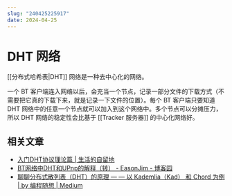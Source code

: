 ```yaml
---
slug: "240425225917"
date: 2024-04-25
---
```


# DHT 网络

[[分布式哈希表|DHT]] 网络是一种去中心化的网络。

一个 BT 客户端连入网络以后，会充当一个节点，记录一部分文件的下载方式（不需要把它真的下载下来，就是记录一下文件的位置）。每个 BT 客户端只要知道 DHT 网络中的任意一个节点就可以加入到这个网络中。多个节点可以分摊压力，所以 DHT 网络的稳定性会比基于 [[Tracker 服务器]] 的中心化网络好。

## 相关文章

- [入门DHT协议理论篇 | 生活的自留地](https://l1905.github.io/p2p/dht/2021/04/23/dht01/)
- [BT网络中DHT和UPnp的解释（转） - EasonJim - 博客园](https://www.cnblogs.com/EasonJim/p/6607869.html)
- [聊聊分布式散列表（DHT）的原理 — — 以 Kademlia（Kad） 和 Chord 为例 | by 编程随想 | Medium](https://program-think.medium.com/%E8%81%8A%E8%81%8A%E5%88%86%E5%B8%83%E5%BC%8F%E6%95%A3%E5%88%97%E8%A1%A8-dht-%E7%9A%84%E5%8E%9F%E7%90%86-%E4%BB%A5-kademlia-kad-%E5%92%8C-chord-%E4%B8%BA%E4%BE%8B-8e648d853288)
